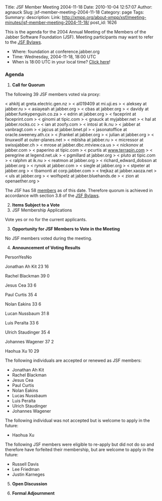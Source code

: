Title: JSF Member Meeting 2004-11-18
Date: 2010-10-04 12:57:07
Author: agnauck
Slug: jsf-member-meeting-2004-11-18
Category: page
Tags: 
Summary: description:
Link: http://xmpp.org/about-xmpp/xsf/meeting-minutes/jsf-member-meeting-2004-11-18/
post_id: 1626


This is the agenda for the 2004 Annual Meeting of the Members of the Jabber Software Foundation (JSF). Meeting participants may want to refer to the [JSF Bylaws](/jsf/bylaws.shtml).

* Where: foundation at conference.jabber.org
* Time: Wednesday, 2004-11-18, 18:00 UTC
* When is 18:00 UTC in your local time? [Click here](http://www.worldtimeserver.com/)!

### Agenda

1. **Call for Quorum**

The following 39 JSF members voted via proxy:


< ahkitj at greta.electric.gen.nz >
< al019409 at mi.uji.es >
< aleksey at jabber.ru >
< asiayeah at jabber.org >
< cbas at jabber.org >
< davidy at jabber.funkypenguin.co.za >
< edrin at jabber.org >
< faceprint at faceprint.com >
< ginomi at tipic.com >
< gnauck at myjabber.net >
< hal at jabber.rocks.cc >
< ian at zoofy.com >
< intosi at ik.nu >
< jabber at vanbragt.com >
< jajcus at jabber.bnet.pl >
< jasonatoffice at oracle.sweeney.ath.cx >
< jfrankel at jabber.org >
< julian at jabber.org >
< linuxwolf at outer-planes.net >
< mblsha at jabber.ru >
< micressor at swissjabber.ch >
< mrose at jabber.dbc.mtview.ca.us >
< nickonov at jabber.com >
< paperino at tipic.com >
< pcurtis at www.terrapin.com >
< peregrine at legend.net.uk >
< pgmillard at jabber.org >
< pluto at tipic.com >
< ralphm at ik.nu >
< reatmon at jabber.org >
< richard_edward_dobson at jabber.org >
< rynok at jabber.com >
< siegle at jabber.org >
< stpeter at jabber.org >
< tbamonti at corp.jabber.com >
< trejkaz at jabber.xaoza.net >
< uls at jabber.org >
< wolfspelz at jabber.bluehands.de >
< zion at openaether.org >


The JSF has 58 [members](/members/memberlist.shtml) as of this date. Therefore quorum is achieved in accordance with section 3.8 of the [JSF Bylaws](/jsf/bylaws.shtml).

2. **Items Subject to a Vote**
1. JSF Membership Applications

Vote yes or no for the current applicants.

3. **Opportunity for JSF Members to Vote in the Meeting**

No JSF members voted during the meeting.

4. **Announcement of Voting Results**

PersonYesNo

Jonathan Ah Kit
23
16

Rachel Blackman
39
0

Jesus Cea
33
6

Paul Curtis
35
4

Nolan Eakins
33
6

Lucan Nussbaum
31
8

Luis Peralta
33
6

Ulrich Staudinger
35
4

Johannes Wagener
37
2

Haohua Xu
10
29

The following individuals are accepted or renewed as JSF members:

* Jonathan Ah Kit
* Rachel Blackman
* Jesus Cea
* Paul Curtis
* Nolan Eakins
* Lucas Nussbaum
* Luis Peralta
* Ulrich Staudinger
* Johannes Wagener

The following individual was not accepted but is welcome to apply in the future:

* Haohua Xu

The following JSF members were eligible to re-apply but did not do so and therefore have forfeited their membership, but are welcome to apply in the future:
* Russell Davis
* Lee Friedman
* Justin Karneges
5. **Open Discussion**

6. **Formal Adjournment**
